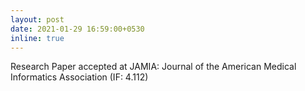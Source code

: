 ```yaml
---
layout: post
date: 2021-01-29 16:59:00+0530
inline: true
---
```


Research Paper accepted at JAMIA: Journal of the American Medical Informatics Association (IF: 4.112)